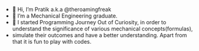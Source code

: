 - 👋 Hi, I’m Pratik a.k.a @theroamingfreak
- 👀 I’m a Mechanical Engineering graduate. 
- 🌱 I started Programming Journey Out of Curiosity, in order to understand the significance of various mechanical concepts(formulas), 
- simulate their outcomes and have a better understanding. Apart from that it is fun to play with codes.

<!---
theroamingfreak/theroamingfreak is a ✨ special ✨ repository because its `README.md` (this file) appears on your GitHub profile.
You can click the Preview link to take a look at your changes.
--->
